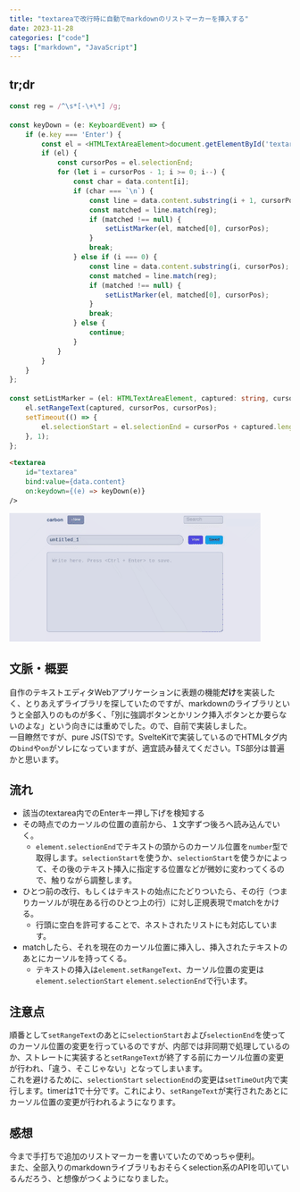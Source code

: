 ```yaml
---
title: "textareaで改行時に自動でmarkdownのリストマーカーを挿入する"
date: 2023-11-28
categories: ["code"]
tags: ["markdown", "JavaScript"]
---
```


## tr;dr
```ts
const reg = /^\s*[-\+\*] /g;

const keyDown = (e: KeyboardEvent) => {
	if (e.key === 'Enter') {
		const el = <HTMLTextAreaElement>document.getElementById('textarea');
		if (el) {
			const cursorPos = el.selectionEnd;
			for (let i = cursorPos - 1; i >= 0; i--) {
				const char = data.content[i];
				if (char === `\n`) {
					const line = data.content.substring(i + 1, cursorPos);
					const matched = line.match(reg);
					if (matched !== null) {
						setListMarker(el, matched[0], cursorPos);
					}
					break;
				} else if (i === 0) {
					const line = data.content.substring(i, cursorPos);
					const matched = line.match(reg);
					if (matched !== null) {
						setListMarker(el, matched[0], cursorPos);
					}
					break;
				} else {
					continue;
				}
			}
		}
	}
};

const setListMarker = (el: HTMLTextAreaElement, captured: string, cursorPos: number) => {
	el.setRangeText(captured, cursorPos, cursorPos);
	setTimeout(() => {
		el.selectionStart = el.selectionEnd = cursorPos + captured.length + 1;
	}, 1);
};
```
```html
<textarea
	id="textarea"
	bind:value={data.content}
	on:keydown={(e) => keyDown(e)}
/>
```

![screenshot](./images/textarea-listmarker.gif)

## 文脈・概要
自作のテキストエディタWebアプリケーションに表題の機能**だけ**を実装したく、とりあえずライブラリを探していたのですが、markdownのライブラリというと全部入りのものが多く、「別に強調ボタンとかリンク挿入ボタンとか要らないのよな」という向きには重めでした。ので、自前で実装しました。  
一目瞭然ですが、pure JS(TS)です。SvelteKitで実装しているのでHTMLタグ内の`bind`や`on`がソレになっていますが、適宜読み替えてください。TS部分は普遍かと思います。

## 流れ 
- 該当のtextarea内でのEnterキー押し下げを検知する
- その時点でのカーソルの位置の直前から、１文字ずつ後ろへ読み込んでいく。
  - `element.selectionEnd`でテキストの頭からのカーソル位置を`number`型で取得します。`selectionStart`を使うか、`selectionStart`を使うかによって、その後のテキスト挿入に指定する位置などが微妙に変わってくるので、触りながら調整します。
- ひとつ前の改行、もしくはテキストの始点にたどりついたら、その行（つまりカーソルが現在ある行のひとつ上の行）に対し正規表現でmatchをかける。
  - 行頭に空白を許可することで、ネストされたリストにも対応しています。 
- matchしたら、それを現在のカーソル位置に挿入し、挿入されたテキストのあとにカーソルを持ってくる。
  - テキストの挿入は`element.setRangeText`、カーソル位置の変更は`element.selectionStart` `element.selectionEnd`で行います。
 
## 注意点
順番として`setRangeText`のあとに`selectionStart`および`selectionEnd`を使ってのカーソル位置の変更を行っているのですが、内部では非同期で処理しているのか、ストレートに実装すると`setRangeText`が終了する前にカーソル位置の変更が行われ、「違う、そこじゃない」となってしまいます。  
これを避けるために、`selectionStart` `selectionEnd`の変更は`setTimeOut`内で実行します。timerは1で十分です。これにより、`setRangeText`が実行されたあとにカーソル位置の変更が行われるようになります。

## 感想
今まで手打ちで追加のリストマーカーを書いていたのでめっちゃ便利。  
また、全部入りのmarkdownライブラリもおそらくselection系のAPIを叩いているんだろう、と想像がつくようになりました。